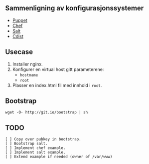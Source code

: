Sammenligning av konfigurasjonssystemer
---------------------------------------

* [Puppet][p]
* [Chef][c]
* [Salt][s]
* [Cdist][cd]

[p]: http://puppetlabs.com
[c]: http://opscode.com/chef
[s]: http://saltstack.org/
[cd]: http://www.nico.schottelius.org/software/cdist/


Usecase
-------

1. Installer nginx.
2. Konfigurer en virtual host gitt parameterene:
    - `hostname`
    - `root`
3. Plasser en index.html fil med innhold i `root`.


Bootstrap
---------

    wget -O- http://git.io/bootstrap | sh


TODO
----

    [ ] Copy over pubkey in bootstrap.
    [ ] Bootstrap salt.
    [ ] Implement chef example.
    [ ] Implement salt example.
    [ ] Extend example if needed (owner of /var/www)
